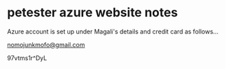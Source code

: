 petester azure website notes
===============================

Azure account is set up under Magali's details and credit card as follows...

nomojunkmofo@gmail.com

97vtms1r^DyL



